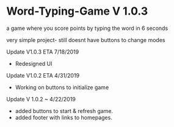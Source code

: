 # Word-Typing-Game V 1.0.3
a game where you score points by typing the word in 6 seconds

very simple project- still doesnt have buttons to change modes

Update V1.0.3 ETA 7/18/2019
 - Redesigned UI

Update V1.0.2 ETA 4/31/2019
 - Working on buttons to initialize game
 
 Update V 1.0.2  ~ 4/22/2019
 
 - added buttons to start & refresh game.
 - added footer with links to homepages.
